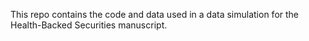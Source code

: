 This repo contains the code and data used in a data simulation for the Health-Backed Securities manuscript.
